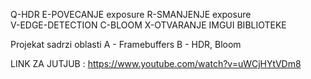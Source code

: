 Q-HDR
E-POVECANJE exposure
R-SMANJENJE exposure	
V-EDGE-DETECTION
C-BLOOM
X-OTVARANJE IMGUI BIBLIOTEKE

Projekat sadrzi oblasti
 A - Framebuffers
 B - HDR, Bloom
 
LINK ZA JUTJUB : https://www.youtube.com/watch?v=uWCjHYtVDm8
